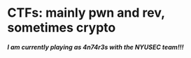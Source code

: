 # CTFs: mainly pwn and rev, sometimes crypto

**_I am currently playing as 4n74r3s with the NYUSEC team!!!_**
